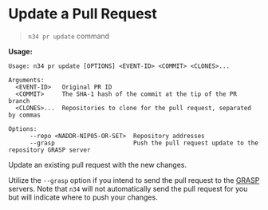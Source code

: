 # Update a Pull Request

> `n34 pr update` command

**Usage:**
```
Usage: n34 pr update [OPTIONS] <EVENT-ID> <COMMIT> <CLONES>...

Arguments:
  <EVENT-ID>   Original PR ID
  <COMMIT>     The SHA-1 hash of the commit at the tip of the PR branch
  <CLONES>...  Repositories to clone for the pull request, separated by commas

Options:
      --repo <NADDR-NIP05-OR-SET>  Repository addresses
      --grasp                      Push the pull request update to the repository GRASP server
```

Update an existing pull request with the new changes.

Utilize the `--grasp` option if you intend to send the pull request to the
[GRASP] servers. Note that `n34` will not automatically send the pull request
for you but will indicate where to push your changes.

[GRASP]: https://ngit.dev/grasp
